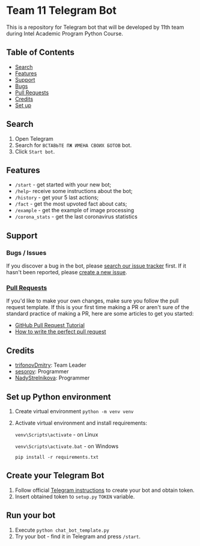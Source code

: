 # Team 11 Telegram Bot

This is a repository for Telegram bot that will be developed by 11th team during Intel Academic Program Python Course.

## Table of Contents
- [Search](#search)
- [Features](#features)
- [Support](#support)
 - [Bugs](#bugs--issues)
 - [Pull Requests](#pull-requests)
- [Credits](#credits)
- [Set up](#Set-up-Python-environment)

## Search

1. Open Telegram
2. Search for `ВСТАВЬТЕ ПЖ ИМЕНА СВОИХ БОТОВ` bot.
3. Click `Start bot`.

## Features

* `/start` - get started with your new bot;
* `/help`- receive some instructions about the bot;
* `/history` - get your 5 last actions;
* `/fact` - get the most upvoted fact about cats;
* `/example` - get the example of image processing
* `/corona_stats` - get the last coronavirus statistics

## Support

### Bugs / Issues
If you discover a bug in the bot, please [search our issue tracker](https://github.com/nn-students-2020h1/11-command/issues) first. If it hasn't been reported, please [create a new issue](https://github.com/nn-students-2020h1/11-command/issues/new).

### [Pull Requests](https://github.com/nn-students-2020h1/11-command/pulls)
If you'd like to make your own changes, make sure you follow the pull request template.
If this is your first time making a PR or aren't sure of the standard practice of making a PR, here are some articles to get you started:
 - [GitHub Pull Request Tutorial](https://www.thinkful.com/learn/github-pull-request-tutorial/)
 - [How to write the perfect pull request](https://github.com/blog/1943-how-to-write-the-perfect-pull-request)

## Credits
- [trifonovDmitry](https://github.com/trifonovDmitry): Team Leader
- [sesorov](https://github.com/sesorov): Programmer
- [NadyStrelnikova](https://github.com/NadyStrelnikova): Programmer

## Set up Python environment

1. Create virtual environment `python -m venv venv`
2. Activate virtual environment and install requirements: 

    `venv\Scripts\activate` - on Linux
    
    `venv\Scripts\activate.bat` - on Windows
    
    `pip install -r requirements.txt`

## Create your Telegram Bot

1. Follow official [Telegram instructions](https://core.telegram.org/bots#6-botfather) to create your bot and obtain token.
2. Insert obtained token to `setup.py` `TOKEN` variable.

## Run your bot

1. Execute ``python chat_bot_template.py``
2. Try your bot - find it in Telegram and press `/start`.
